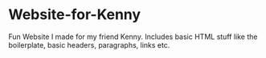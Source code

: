 # Website-for-Kenny
Fun Website I made for my friend Kenny. Includes basic HTML stuff like the boilerplate, basic headers, paragraphs, links etc. 
